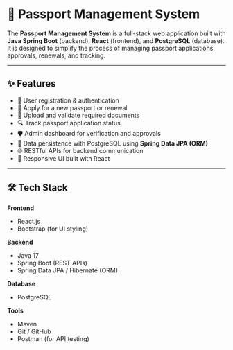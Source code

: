 # 🛂 Passport Management System

The **Passport Management System** is a full-stack web application built with **Java Spring Boot** (backend), **React** (frontend), and **PostgreSQL** (database).  
It is designed to simplify the process of managing passport applications, approvals, renewals, and tracking.  

---

## ✨ Features
- 👤 User registration & authentication  
- 📝 Apply for a new passport or renewal  
- 📄 Upload and validate required documents  
- 🔍 Track passport application status  
- 🛡️ Admin dashboard for verification and approvals  
- 💾 Data persistence with PostgreSQL using **Spring Data JPA (ORM)**  
- 🌐 RESTful APIs for backend communication  
- 🎨 Responsive UI built with React  

---

## 🛠️ Tech Stack
**Frontend**
- React.js  
- Bootstrap (for UI styling)  

**Backend**
- Java 17  
- Spring Boot (REST APIs)  
- Spring Data JPA / Hibernate (ORM)  

**Database**
- PostgreSQL  

**Tools**
- Maven  
- Git / GitHub  
- Postman (for API testing)  


